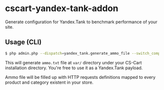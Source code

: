 # cscart-yandex-tank-addon
Generate configuration for Yandex.Tank to benchmark performance of your site.

## Usage (CLI)

```bash
$ php admin.php --dispatch=yandex_tank.generate_ammo_file --switch_company_id=1
```

This will generate `ammo.txt` file at `var/` directory under your CS-Cart installation directory. You're free to use it as a Yandex.Tank payload.

Ammo file will be filled up with HTTP requests definitions mapped to every product and category existent in your store.
